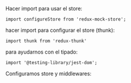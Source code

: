Hacer import para usar el store:

`import configureStore from 'redux-mock-store';`


hacer import para configurar el store (thunk):

`import thunk from 'redux-thunk'`

para ayudarnos con el tipado:

`import '@testing-library/jest-dom';`


Configuramos store y middlewares:

    
